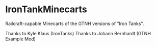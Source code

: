IronTankMinecarts
==================

Railcraft-capable Minecarts of the GTNH versions of "Iron Tanks".

Thanks to Kyle Klaus (IronTanks)
Thanks to Johann Bernhardt (GTNH Example Mod)
